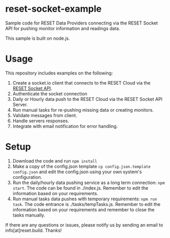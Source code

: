 # reset-socket-example
Sample code for RESET Data Providers connecting via the RESET Socket API for pushing monitor information and readings data.

This sample is built on node.js.

# Usage
This repository includes examples on the following:

1. Create a socket.io client that connects to the RESET Cloud via the [RESET Socket API](https://doc.reset.build/providers/v2).
2. Authenticate the socket connection
3. Daily or Hourly data push to the RESET Cloud via the RESET Socket API Server.
4. Run manual tasks for re-pushing missing data or creating monitors.
5. Validate messages from client.
6. Handle servers responses.
7. Integrate with email notification for error handling.

# Setup
1. Download the code and run ``npm install``
2. Make a copy of the config.json template ``cp config.json.template config.json`` and edit the config.json using your own system's configuration.
3. Run the daily/hourly data pushing service as a long term connection: ``npm start``. The code can be found in ./index.js. Remember to edit the information based on your requirements.
4. Run manual tasks data pushes with temporary requirements: ``npm run task``. The code entrance is ./tasks/tempTasks.js. Remember to edit the information based on your requirements and remember to close the tasks manually.

If there are any questions or issues, please notify us by sending an email to info[at]reset.build. Thanks!
